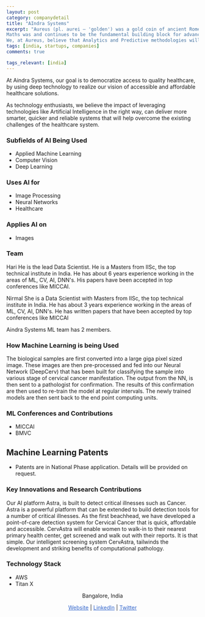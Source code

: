 ```yaml
---
layout: post
category: companydetail
title: "AIndra Systems"
excerpt: "Aureus (pl. aurei — 'golden') was a gold coin of ancient Rome 
Maths was and continues to be the fundamental building block for advancement of the Human Race. Technology has long depended on maths & algorithms and now management is warming up to the value of mathematics in management.
We, at Aureus, believe that Analytics and Predictive methodologies will help organizations capitalize on the Data Deluge and progress into a golden future."
tags: [india, startups, companies]
comments: true

tags_relevant: [india]
---
```



At Aindra Systems, our goal is to democratize access to quality healthcare, by using deep technology to realize our vision of 
accessible and affordable healthcare solutions.

As technology enthusiasts, we believe the impact of leveraging technologies like Artificial Intelligence in the right way, can deliver more smarter, quicker and reliable systems that will help overcome the existing challenges of the healthcare system.
### Subfields of AI Being Used
* Applied Machine Learning 
* Computer Vision 
* Deep Learning 

### Uses AI for
* Image Processing 
* Neural Networks
* Healthcare 

### Applies AI on
* Images

### Team
Hari 
He is the lead Data Scientist. He is a Masters from IISc, the top technical institute in India. He has about 6 years experience working in 
the areas of ML, CV, AI, DNN's. His papers have been accepted in top conferences like MICCAI.

Nirmal 
She is a Data Scientist with Masters from IISc, the top technical institute in India. He has about 3 years experience working 
in the areas of ML, CV, AI, DNN's. He has written papers that have been accepted by top conferences like MICCAI


Aindra Systems ML team has 2 members.

### How Machine Learning is being Used
The biological samples are first converted into a large giga pixel sized image. These images are then pre-processed and fed into our Neural Network (DeepCerv) that has been built for classifying the sample into various stage of cervical cancer manifestation.
The output from the NN, is then sent to a pathologist for confirmation. The results of this confirmation are then used to re-train the model at regular intervals. 
The newly trained models are then sent back to the end point computing units.

### ML Conferences and Contributions
* MICCAI 
* BMVC

## Machine Learning Patents
* Patents are in National Phase application. Details will be provided on request.

### Key Innovations and Research Contributions
Our AI platform Astra, is built to detect critical illnesses such as Cancer. Astra is a powerful platform that can be extended to build detection tools for a number of critical illnesses.
As the first beachhead, we have developed a point-of-care detection system for Cervical Cancer that is quick, affordable and accessible. CervAstra will enable women to walk-in to their nearest primary health center, get screened and walk out with their reports. It is that simple.
Our intelligent screening system CervAstra, tailwinds the development and striking benefits of computational pathology.

### Technology Stack
* AWS 
* Titan X

<p align="center">Bangalore, India</p>

<p align="center">
<a href="http:/www.aindra.in" style="color:#3366CC">Website</a> | <a href="https://www.linkedin.com/company/aindra-systems/" style="color:#3366CC">LinkedIn</a> | <a href="https://twitter.com/aindrasystems" style="color:#3366CC">Twitter</a></p>
